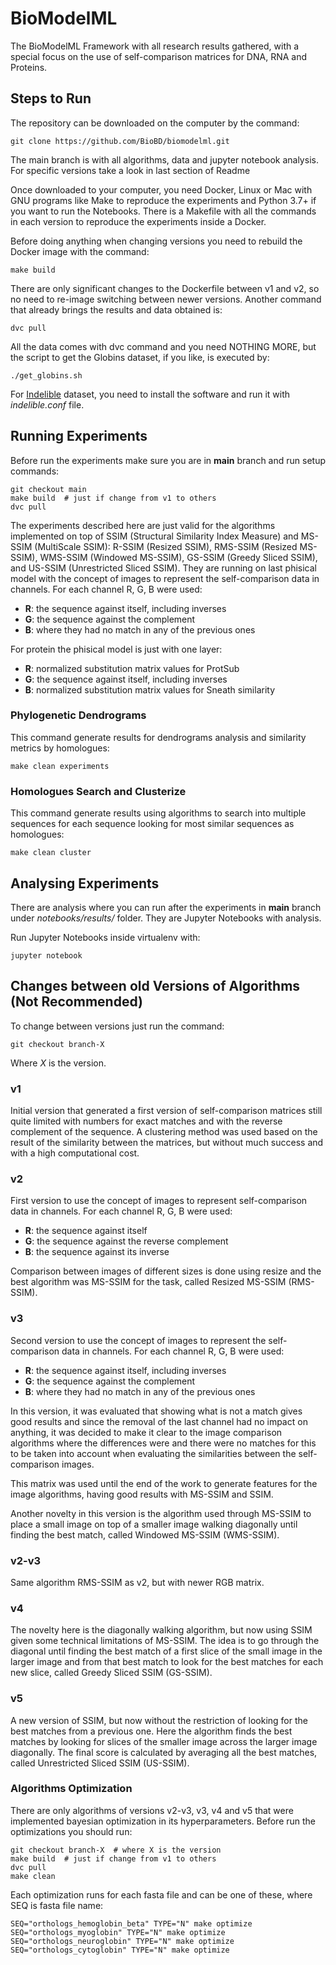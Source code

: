 # BioModelML

The BioModelML Framework with all research results gathered, with a special focus on the use of self-comparison matrices for DNA, RNA and Proteins.

## Steps to Run

The repository can be downloaded on the computer by the command:

    git clone https://github.com/BioBD/biomodelml.git

The main branch is with all algorithms, data and jupyter notebook analysis. For specific versions take a look in last section of Readme

Once downloaded to your computer, you need Docker, Linux or Mac with GNU programs like Make to reproduce the experiments and Python 3.7+ if you want to run the Notebooks. There is a Makefile with all the commands in each version to reproduce the experiments inside a Docker.

Before doing anything when changing versions you need to rebuild the Docker image with the command:

    make build

There are only significant changes to the Dockerfile between v1 and v2, so no need to re-image switching between newer versions. Another command that already brings the results and data obtained is:

    dvc pull

All the data comes with dvc command and you need NOTHING MORE, but the script to get the Globins dataset, if you like, is executed by:

    ./get_globins.sh

For [Indelible](http://abacus.gene.ucl.ac.uk/software/indelible/) dataset, you need to install the software and run it with *indelible.conf* file.


## Running Experiments

Before run the experiments make sure you are in **main** branch and run setup commands:

    git checkout main
    make build  # just if change from v1 to others
    dvc pull

The experiments described here are just valid for the algorithms implemented on top of SSIM (Structural Similarity Index Measure) and MS-SSIM (MultiScale SSIM): R-SSIM (Resized SSIM), RMS-SSIM (Resized MS-SSIM), WMS-SSIM (Windowed MS-SSIM), GS-SSIM (Greedy Sliced SSIM), and US-SSIM (Unrestricted Sliced SSIM). They are running on last phisical model with the concept of images to represent the self-comparison data in channels. For each channel R, G, B were used:

- **R**: the sequence against itself, including inverses
- **G**: the sequence against the complement
- **B**: where they had no match in any of the previous ones

For protein the phisical model is just with one layer:

- **R**: normalized substitution matrix values for ProtSub
- **G**: the sequence against itself, including inverses
- **B**: normalized substitution matrix values for Sneath similarity


### Phylogenetic Dendrograms

This command generate results for dendrograms analysis and similarity metrics by homologues:

    make clean experiments

### Homologues Search and Clusterize 

This command generate results using algorithms to search into multiple sequences for each sequence looking for most similar sequences as homologues:

    make clean cluster


## Analysing Experiments

There are analysis where you can run after the experiments in **main** branch under *notebooks/results/* folder. They are Jupyter Notebooks with analysis.

Run Jupyter Notebooks inside virtualenv with:

    jupyter notebook

## Changes between old Versions of Algorithms (Not Recommended)

To change between versions just run the command:

    git checkout branch-X

Where *X* is the version.

### v1

Initial version that generated a first version of self-comparison matrices still quite limited with numbers for exact matches and with the reverse complement of the sequence. A clustering method was used based on the result of the similarity between the matrices, but without much success and with a high computational cost.

### v2

First version to use the concept of images to represent self-comparison data in channels. For each channel R, G, B were used:

- **R**: the sequence against itself
- **G**: the sequence against the reverse complement
- **B**: the sequence against its inverse

Comparison between images of different sizes is done using resize and the best algorithm was MS-SSIM for the task, called Resized MS-SSIM (RMS-SSIM).

### v3

Second version to use the concept of images to represent the self-comparison data in channels. For each channel R, G, B were used:

- **R**: the sequence against itself, including inverses
- **G**: the sequence against the complement
- **B**: where they had no match in any of the previous ones

In this version, it was evaluated that showing what is not a match gives good results and since the removal of the last channel had no impact on anything, it was decided to make it clear to the image comparison algorithms where the differences were and there were no matches for this to be taken into account when evaluating the similarities between the self-comparison images.

This matrix was used until the end of the work to generate features for the image algorithms, having good results with MS-SSIM and SSIM.

Another novelty in this version is the algorithm used through MS-SSIM to place a small image on top of a smaller image walking diagonally until finding the best match, called Windowed MS-SSIM (WMS-SSIM).

### v2-v3
Same algorithm RMS-SSIM as v2, but with newer RGB matrix. 

### v4

The novelty here is the diagonally walking algorithm, but now using SSIM given some technical limitations of MS-SSIM. The idea is to go through the diagonal until finding the best match of a first slice of the small image in the larger image and from that best match to look for the best matches for each new slice, called Greedy Sliced SSIM (GS-SSIM).

### v5

A new version of SSIM, but now without the restriction of looking for the best matches from a previous one. Here the algorithm finds the best matches by looking for slices of the smaller image across the larger image diagonally. The final score is calculated by averaging all the best matches, called Unrestricted Sliced SSIM (US-SSIM).

### Algorithms Optimization

There are only algorithms of versions v2-v3, v3, v4 and v5 that were implemented bayesian optimization in its hyperparameters. Before run the optimizations you should run:

    git checkout branch-X  # where X is the version
    make build  # just if change from v1 to others
    dvc pull
    make clean

Each optimization runs for each fasta file and can be one of these, where SEQ is fasta file name:

    SEQ="orthologs_hemoglobin_beta" TYPE="N" make optimize 
    SEQ="orthologs_myoglobin" TYPE="N" make optimize
    SEQ="orthologs_neuroglobin" TYPE="N" make optimize
    SEQ="orthologs_cytoglobin" TYPE="N" make optimize
